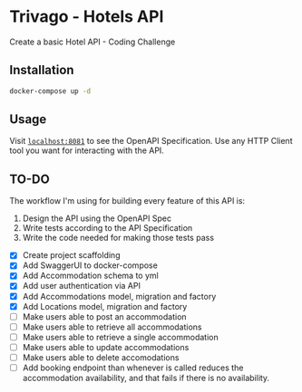 # Trivago - Hotels API

Create a basic Hotel API - Coding Challenge

## Installation

```bash 
docker-compose up -d
```

## Usage

Visit [`localhost:8081`](http://localhost:8081/) to see the OpenAPI Specification. Use any HTTP Client tool you want for interacting with the API.

## TO-DO
The workflow I'm using for building every feature of this API is:

1. Design the API using the OpenAPI Spec
2. Write tests according to the API Specification
3. Write the code needed for making those tests pass


- [x] Create project scaffolding
- [x] Add SwaggerUI to docker-compose
- [x] Add Accommodation schema to yml
- [x] Add user authentication via API
- [x] Add Accommodations model, migration and factory
- [x] Add Locations model, migration and factory
- [ ] Make users able to post an accommodation
- [ ] Make users able to retrieve all accommodations
- [ ] Make users able to retrieve a single accommodation
- [ ] Make users able to update accommodations
- [ ] Make users able to delete accomodations
- [ ] Add booking endpoint than whenever is called reduces the accommodation availability, and that fails if there is no availability. 